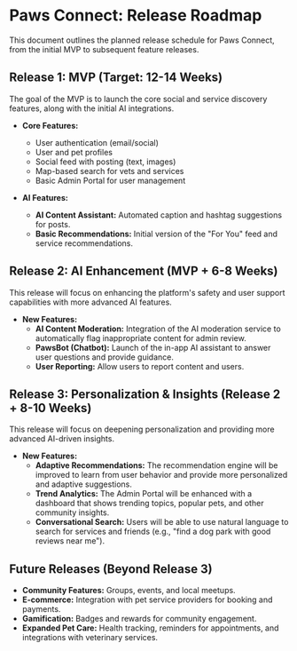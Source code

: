 
# Paws Connect: Release Roadmap

This document outlines the planned release schedule for Paws Connect, from the initial MVP to subsequent feature releases.

## Release 1: MVP (Target: 12-14 Weeks)

The goal of the MVP is to launch the core social and service discovery features, along with the initial AI integrations.

- **Core Features:**
  - User authentication (email/social)
  - User and pet profiles
  - Social feed with posting (text, images)
  - Map-based search for vets and services
  - Basic Admin Portal for user management

- **AI Features:**
  - **AI Content Assistant:** Automated caption and hashtag suggestions for posts.
  - **Basic Recommendations:** Initial version of the "For You" feed and service recommendations.

## Release 2: AI Enhancement (MVP + 6-8 Weeks)

This release will focus on enhancing the platform's safety and user support capabilities with more advanced AI features.

- **New Features:**
  - **AI Content Moderation:** Integration of the AI moderation service to automatically flag inappropriate content for admin review.
  - **PawsBot (Chatbot):** Launch of the in-app AI assistant to answer user questions and provide guidance.
  - **User Reporting:** Allow users to report content and users.

## Release 3: Personalization & Insights (Release 2 + 8-10 Weeks)

This release will focus on deepening personalization and providing more advanced AI-driven insights.

- **New Features:**
  - **Adaptive Recommendations:** The recommendation engine will be improved to learn from user behavior and provide more personalized and adaptive suggestions.
  - **Trend Analytics:** The Admin Portal will be enhanced with a dashboard that shows trending topics, popular pets, and other community insights.
  - **Conversational Search:** Users will be able to use natural language to search for services and friends (e.g., "find a dog park with good reviews near me").

## Future Releases (Beyond Release 3)

- **Community Features:** Groups, events, and local meetups.
- **E-commerce:** Integration with pet service providers for booking and payments.
- **Gamification:** Badges and rewards for community engagement.
- **Expanded Pet Care:** Health tracking, reminders for appointments, and integrations with veterinary services.
